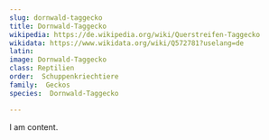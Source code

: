 ```yaml
---
slug: dornwald-taggecko
title: Dornwald-Taggecko
wikipedia: https://de.wikipedia.org/wiki/Querstreifen-Taggecko
wikidata: https://www.wikidata.org/wiki/Q572781?uselang=de
latin:
image: Dornwald-Taggecko
class: Reptilien
order:  Schuppenkriechtiere
family:  Geckos
species:  Dornwald-Taggecko

---
```


I am content.
